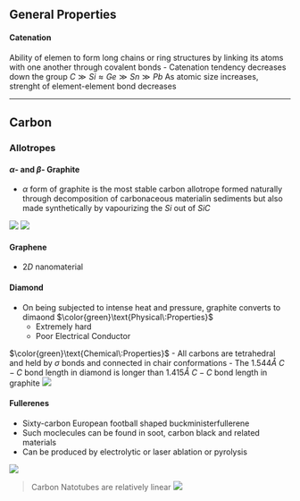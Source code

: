 ## General Properties

#### Catenation
Ability of elemen to form long chains or ring structures by linking its atoms with one another through covalent bonds 
	- Catenation tendency decreases down the group 
		$C\gg Si \approx Ge \gg Sn\gg Pb$ 
		As atomic size increases, strenght of element-element bond decreases 

---

## Carbon 

### Allotropes 

#### $\alpha$- and $\beta$- Graphite 
- $\alpha$ form of graphite is the most stable carbon allotrope 
	formed naturally through decomposition of carbonaceous materialin sediments but also made synthetically by vapourizing the $Si$ out of $SiC$ 

![](https://i.imgur.com/eClV47W.png)
![](https://i.imgur.com/aOIFmMR.png)


#### Graphene 
- $2D$ nanomaterial 

#### Diamond 
- On being subjected to intense heat and pressure, graphite converts to dimaond 
$\color{green}\text{Physical\:Properties}$
	- Extremely hard 
	- Poor Electrical Conductor 

$\color{green}\text{Chemical\:Properties}$
	- All carbons are tetrahedral and held by $\sigma$ bonds and connected in chair conformations 
	- The $1.544 \mathring A\:C-C$ bond length in diamond is longer than $1.415\mathring A\:C-C$ bond length in graphite ![](https://i.imgur.com/nc9jMXU.png)



#### Fullerenes

- Sixty-carbon European football shaped buckministerfullerene 
- Such moclecules can be found in soot, carbon black and related materials 
- Can be produced by electrolytic or laser ablation or pyrolysis 

![](https://i.imgur.com/i8KbPuh.png)


>Carbon Natotubes are relatively linear ![](https://i.imgur.com/lmOl499.png)



